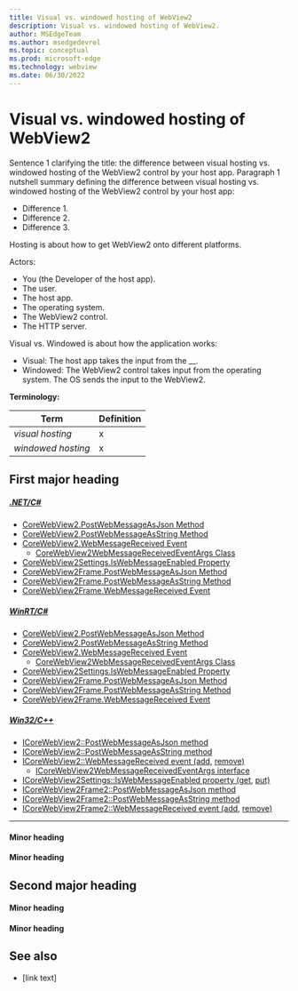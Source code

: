 ```yaml
---
title: Visual vs. windowed hosting of WebView2
description: Visual vs. windowed hosting of WebView2.
author: MSEdgeTeam
ms.author: msedgedevrel
ms.topic: conceptual
ms.prod: microsoft-edge
ms.technology: webview
ms.date: 06/30/2022
---
```

# Visual vs. windowed hosting of WebView2

Sentence 1 clarifying the title: the difference between visual hosting vs. windowed hosting of the WebView2 control by your host app.  Paragraph 1 nutshell summary defining the difference between visual hosting vs. windowed hosting of the WebView2 control by your host app:
*  Difference 1.
*  Difference 2.
*  Difference 3.

Hosting is about how to get WebView2 onto different platforms.

Actors:
*  You (the Developer of the host app).
*  The user.
*  The host app.
*  The operating system.
*  The WebView2 control.
*  The HTTP server.

Visual vs. Windowed is about how the application works:
*  Visual: The host app takes the input from the __.
*  Windowed: The WebView2 control takes input from the operating system.  The OS sends the input to the WebView2.


**Terminology:**

| Term | Definition |
|---|---|
| _visual hosting_ | x |
| _windowed hosting_ | x |


<!-- ====================================================================== -->
## First major heading

<!-- template -->
##### [.NET/C#](#tab/dotnetcsharp)

* [CoreWebView2.PostWebMessageAsJson Method](/dotnet/api/microsoft.web.webview2.core.corewebview2.postwebmessageasjson)
* [CoreWebView2.PostWebMessageAsString Method](/dotnet/api/microsoft.web.webview2.core.corewebview2.postwebmessageasstring)
* [CoreWebView2.WebMessageReceived Event](/dotnet/api/microsoft.web.webview2.core.corewebview2.webmessagereceived)
   * [CoreWebView2WebMessageReceivedEventArgs Class](/dotnet/api/microsoft.web.webview2.core.corewebview2webmessagereceivedeventargs)
* [CoreWebView2Settings.IsWebMessageEnabled Property](/dotnet/api/microsoft.web.webview2.core.corewebview2settings.iswebmessageenabled)
* [CoreWebView2Frame.PostWebMessageAsJson Method](/dotnet/api/microsoft.web.webview2.core.corewebview2frame.postwebmessageasjson)
* [CoreWebView2Frame.PostWebMessageAsString Method](/dotnet/api/microsoft.web.webview2.core.corewebview2frame.postwebmessageasstring)
* [CoreWebView2Frame.WebMessageReceived Event](/dotnet/api/microsoft.web.webview2.core.corewebview2frame.webmessagereceived)

##### [WinRT/C#](#tab/winrtcsharp)

* [CoreWebView2.PostWebMessageAsJson Method](/microsoft-edge/webview2/reference/winrt/microsoft_web_webview2_core/corewebview2#postwebmessageasjson)
* [CoreWebView2.PostWebMessageAsString Method](/microsoft-edge/webview2/reference/winrt/microsoft_web_webview2_core/corewebview2#postwebmessageasstring)
* [CoreWebView2.WebMessageReceived Event](/microsoft-edge/webview2/reference/winrt/microsoft_web_webview2_core/corewebview2#webmessagereceived)
   * [CoreWebView2WebMessageReceivedEventArgs Class](/microsoft-edge/webview2/reference/winrt/microsoft_web_webview2_core/corewebview2webmessagereceivedeventargs)
* [CoreWebView2Settings.IsWebMessageEnabled Property](/microsoft-edge/webview2/reference/winrt/microsoft_web_webview2_core/corewebview2settings#iswebmessageenabled)
* [CoreWebView2Frame.PostWebMessageAsJson Method](/microsoft-edge/webview2/reference/winrt/microsoft_web_webview2_core/corewebview2frame#postwebmessageasjson)
* [CoreWebView2Frame.PostWebMessageAsString Method](/microsoft-edge/webview2/reference/winrt/microsoft_web_webview2_core/corewebview2frame#postwebmessageasstring)
* [CoreWebView2Frame.WebMessageReceived Event](/microsoft-edge/webview2/reference/winrt/microsoft_web_webview2_core/corewebview2frame#webmessagereceived)

##### [Win32/C++](#tab/win32cpp)

* [ICoreWebView2::PostWebMessageAsJson method](/microsoft-edge/webview2/reference/win32/icorewebview2#postwebmessageasjson)
* [ICoreWebView2::PostWebMessageAsString method](/microsoft-edge/webview2/reference/win32/icorewebview2#postwebmessageasstring)
* [ICoreWebView2::WebMessageReceived event (add](/microsoft-edge/webview2/reference/win32/icorewebview2#add_webmessagereceived), [remove)](/microsoft-edge/webview2/reference/win32/icorewebview2#remove_webmessagereceived)
   * [ICoreWebView2WebMessageReceivedEventArgs interface](/microsoft-edge/webview2/reference/win32/icorewebview2webmessagereceivedeventargs)
* [ICoreWebView2Settings::IsWebMessageEnabled property (get](/microsoft-edge/webview2/reference/win32/icorewebview2settings#get_iswebmessageenabled), [put)](/microsoft-edge/webview2/reference/win32/icorewebview2settings#put_iswebmessageenabled)
* [ICoreWebView2Frame2::PostWebMessageAsJson method](/microsoft-edge/webview2/reference/win32/icorewebview2frame2#postwebmessageasjson)
* [ICoreWebView2Frame2::PostWebMessageAsString method](/microsoft-edge/webview2/reference/win32/icorewebview2frame2#postwebmessageasstring)
* [ICoreWebView2Frame2::WebMessageReceived event (add](/microsoft-edge/webview2/reference/win32/icorewebview2frame2#add_webmessagereceived), [remove)](/microsoft-edge/webview2/reference/win32/icorewebview2frame2#remove_webmessagereceived)

---


#### Minor heading


#### Minor heading


<!-- ====================================================================== -->
## Second major heading


#### Minor heading


#### Minor heading


<!-- ====================================================================== -->
## See also

*  [link text]<!--(relative path)-->
